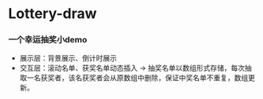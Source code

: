 # Lottery-draw
### 一个幸运抽奖小demo
* 展示层：背景展示、倒计时展示
* 交互层：滚动名单、获奖名单动态插入 -> 抽奖名单以数组形式存储，每次抽取一名获奖者，该名获奖者会从原数组中删除，保证中奖名单不重复，数组更新。
